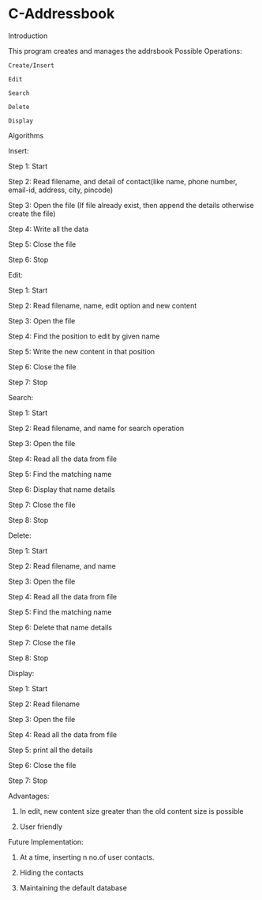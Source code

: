 # C-Addressbook


Introduction

  This program creates and manages the addrsbook
  Possible Operations:
    
    Create/Insert
    
    Edit
    
    Search
    
    Delete
    
    Display
    
Algorithms
  
Insert:
  
  Step 1: Start
  
  Step 2: Read filename, and detail of contact(like name, phone number, email-id, address, city, pincode)
  
  Step 3: Open the file (If file already exist, then append the details otherwise create the file)
  
  Step 4: Write all the data
  
  Step 5: Close the file
  
  Step 6: Stop

Edit:

  Step 1: Start
  
  Step 2: Read filename, name, edit option and new content
  
  Step 3: Open the file 
  
  Step 4: Find the position to edit by given name
  
  Step 5: Write the new content in that position
  
  Step 6: Close the file
  
  Step 7: Stop

Search:

  Step 1: Start
  
  Step 2: Read filename, and name for search operation 
  
  Step 3: Open the file
  
  Step 4: Read all the data from file
  
  Step 5: Find the matching name
  
  Step 6: Display that name details 
  
  Step 7: Close the file
  
  Step 8: Stop
  
Delete:

  Step 1: Start
  
  Step 2: Read filename, and name
  
  Step 3: Open the file 
  
  Step 4: Read all the data from file
  
  Step 5: Find the matching name
  
  Step 6: Delete that name details
  
  Step 7: Close the file
  
  Step 8: Stop

Display:

  Step 1: Start
  
  Step 2: Read filename
  
  Step 3: Open the file 
  
  Step 4: Read all the data from file
  
  Step 5: print all the details
  
  Step 6: Close the file
  
  Step 7: Stop

Advantages:
  
  1. In edit, new content size greater than the old content size is possible
  
  2. User friendly

Future Implementation:
  
  1. At a time, inserting n no.of user contacts.
  
  2. Hiding the contacts
  
  3. Maintaining the default database
  
